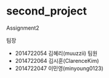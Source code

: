 # second_project
Assignment2

팀장
+ 2014722054 김혜리(muuzzii)
팀원
+ 2014722064 김시훈(ClarenceKim)
+ 2014722047 이민영(minyoung0123)
